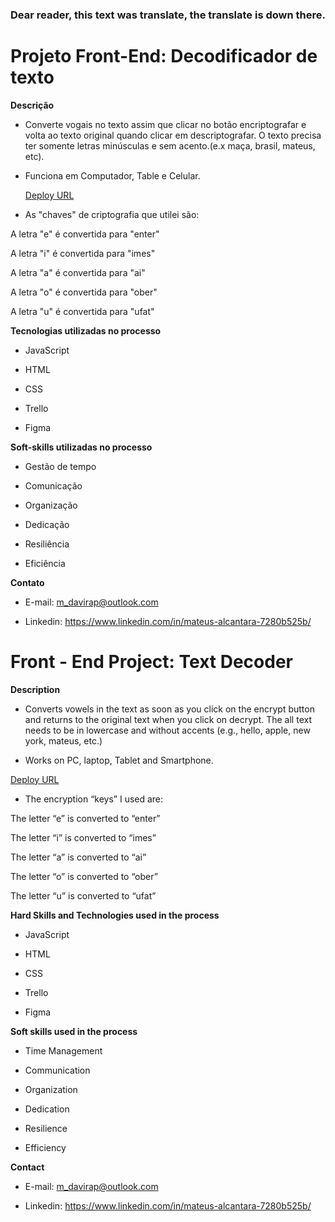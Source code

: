 ### Dear reader, this text was translate, the translate is down there.


# Projeto Front-End: Decodificador de texto


**Descrição**


* Converte vogais no texto assim que clicar no botão encriptografar e volta ao texto original quando clicar em descriptografar. O texto precisa ter somente letras minúsculas e sem acento.(e.x maça, brasil, mateus, etc).

* Funciona em Computador, Table e Celular.

  [Deploy URL](https://mateusdalcantara.github.io/decodificador_de_texto/)


* As "chaves" de criptografia que utilei são:

A letra "e" é convertida para "enter"

A letra "i" é convertida para "imes"

A letra "a" é convertida para "ai"

A letra "o" é convertida para "ober"

A letra "u" é convertida para "ufat"



**Tecnologias utilizadas no processo**


- JavaScript
* HTML
- CSS
* Trello
- Figma



**Soft-skills utilizadas no processo**


- Gestão de tempo
* Comunicação
- Organização
* Dedicação
- Resiliência
* Eficiência


**Contato**

* E-mail: m_davirap@outlook.com

* Linkedin: https://www.linkedin.com/in/mateus-alcantara-7280b525b/



# Front - End Project: Text Decoder

**Description**

* Converts vowels in the text as soon as you click on the encrypt button and returns to the original text when you click on decrypt. The all text needs to be in lowercase and without accents (e.g., hello, apple, new york, mateus, etc.)


* Works on PC, laptop, Tablet and Smartphone.

 [Deploy URL](https://mateusdalcantara.github.io/decodificador_de_texto/)


* The encryption “keys” I used are:

The letter “e” is converted to “enter” 

The letter “i” is converted to “imes” 

The letter “a” is converted to “ai” 

The letter “o” is converted to “ober” 

The letter “u” is converted to “ufat”


**Hard Skills and Technologies used in the process**


- JavaScript
* HTML
- CSS
* Trello
- Figma


**Soft skills used in the process**


- Time Management 
* Communication 
- Organization 
* Dedication 
- Resilience 
* Efficiency


**Contact**


* E-mail: m_davirap@outlook.com


* Linkedin: https://www.linkedin.com/in/mateus-alcantara-7280b525b/

